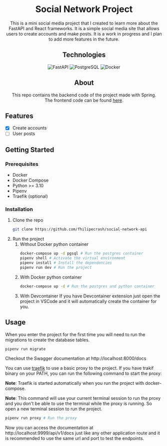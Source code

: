 <h1 align="center"> Social Network Project </h1>

<p align="center">
This is a mini social media project that I created to learn more about the FastAPI and React frameworks. It is a simple social media site that allows users to create accounts and make posts. It is a work in progress and I plan to add more features in the future.
</p>

<h2 align="center"> Technologies </h2>
<p align="center">
<img src="https://img.shields.io/badge/fastapi-109989?style=for-the-badge&logo=FASTAPI&logoColor=white" alt="FastAPI">
<img src="https://img.shields.io/badge/PostgreSQL-316192?style=for-the-badge&logo=postgresql&logoColor=white" alt="PostgreSQL">
<img src="https://img.shields.io/badge/Docker-2CA5E0?style=for-the-badge&logo=docker&logoColor=white" alt="Docker">
</p>

<h2 align="center"> About </h2>

<p align="center">
This repo contains the backend code of the project made with Spring. <br>
The frontend code can be found <a href="https://github.com/fhilipecrash/social-network-frontend">here</a>.
</p>

## Features

- [x] Create accounts
- [ ] User posts

## Getting Started

### Prerequisites

- Docker
- Docker Compose
- Python >= 3.10
- Pipenv
- Traefik (optional)

### Installation

1. Clone the repo
   ```sh
   git clone https://github.com/fhilipecrash/social-network-api
   ```
2. Run the project
   1. Without Docker python container
      ```sh
      docker-compose up -d pgsql # Run the postgres container
      pipenv shell # Activate the virtual environment
      pipenv install # Install the dependencies
      pipenv run dev # Run the project
      ```
   2. With Docker python container
      ```sh
      docker-compose up -d # Run the postgres and python container
      ```
   3. With Devcontainer
      If you have Devcontainer extension just open the project in VSCode and it will automatically create the container for you.

## Usage

When you enter the project for the first time you will need to run the migrations to create the database tables.

```sh
pipenv run migrate
```

Checkout the Swagger documentation at http://localhost:8000/docs

You can use [traefik](https://github.com/traefik/traefik) to use a basic proxy to the project. If you have trakif binary on your PATH, you can run the following command to start the proxy:

**Note**: Traefik is started automatically when you run the project with docker-compose.

**Note**: This command will use your current terminal session to run the proxy and you don't be able to use the terminal while the proxy is running. So open a new terminal session to run the project.

```sh
pipenv run proxy # Run the proxy
```

Now you can access the documentation at http://localhost:9999/api/v1/docs just like any other application route and it is recommended to use the same url and port to test the endpoints.
